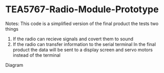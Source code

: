# TEA5767-Radio-Module-Prototype

Notes:
  This code is a simplified version of the final product the tests two things
  1. If the radio can recieve signals and covert them to sound
  2. If the radio can transfer information to the serial terminal 
  In the final product the data will be sent to a display screen and servo motors instead of the terminal 
  
Diagram 

